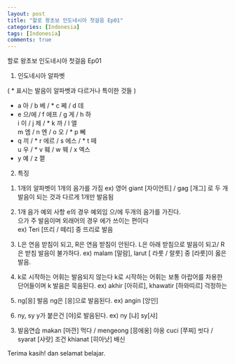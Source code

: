 ```yaml
---
layout: post
title: "할로 왕초보 인도네시아 첫걸음 Ep01"
categories: [Indonesia]
tags: [Indonesia]
comments: true
---
```


할로 왕초보 인도네시아 첫걸음 Ep01

1. 인도네시아 알파벳 

&#40; * 표시는 발음이 알파벳과 다르거나 특이한 것들 &#41;

* a 아 / b 베 / * c 쩨 / d 데 <br> 
* e 으/에 / f 에프 / g 게 / h 하 <br>
i 이 / j 제 / * k 까 / l 엘 <br>
m 엠 / n 엔 / o 오 / * p 뻬 <br>
* q 끼 / * r 에르 / s 에스 / * t 떼 <br>
u 우 / * v 훼 / w 웨 / x 엑스 <br>
* y 예 / z 젵 

2. 특징 

1) 1개의 알파벳이 1개의 음가를 가짐 
ex) 영어 giant [자이언트] / gag [개그] 로 두 개 발음이 되는 것과 다르게 1개만 발음됨 

2) 1개 음가 예외 사항 
e의 경우 예외임 으/에 두개의 음가를 가진다. <br>
으가 주 발음이며 외래어의 경우 에가 쓰이는 편이다 <br>
ex) Teri [뜨리 / 떼리] 중 뜨리로 발음

3) L은 연음 받침이 되고, R은 연음 받침이 안된다. 
L은 아래 받침으로 발음이 되고/ R은 받침 발음이 불가하다. 
ex) malam [말람], larut [ 라룻 / 랄룻] 중 [라룻]이 옳은 발음. 

4) k로 시작하는 어휘는 발음되지 않는다 
k로 시작하는 어휘는 보통 아랍어를 차용한 단어들이며 k 발음은 묵음된다. 
ex) akhir [아히르], khawatir [하와띠르] 걱정하는 

5) ng[응] 발음 
ng은 [응]으로 발음된다. 
ex) angin [앙인]

6) ny, sy y가 붙은건 [야]로 발음된다. 
ex) ny [냐] sy[샤]

3. 발음연습 
makan [마깐] 먹다 / mengeong [믕에옹] 야옹
cuci [쭈찌] 씻다 / syarat [샤랏] 조건 
khianat [히아낫] 배신 

Terima kasih! dan selamat belajar. 
